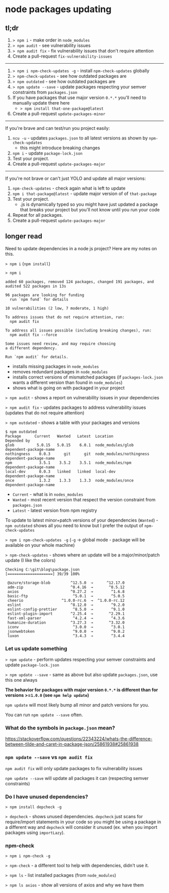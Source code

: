 # node packages updating

## tl;dr
1. `> npm i` - make order in `node_modules`
1. `> npm audit` - see vulnerability issues
1. `> npm audit fix` - fix vulnerability issues that don't require attention
1. Create a pull-request `fix-vulnerability-issues`
---
1. `> npm i npm-check-updates -g` - install `npm-check-updates` globally
1. `> npm-check-updates` - see how outdated packages are
1. `> npm outdated` - see how outdated packages are
1. `> npm update --save` - update packages respecting your semver constraints from `packages.json`
1. If you have packages that use major version `0.*.*` you'll need to manually update there here
    - `> npm install that-one-package@latest`
1. Create a pull-request `update-packages-minor`
---
If you're brave and can test/run you project easily:
1. `ncu -u` - updates `packages.json` to all latest versions as shown by `npm-check-updates`
    - this might introduce breaking changes
1. `npm i` - update `package-lock.json`
1. Test your project.
1. Create a pull-request `update-packages-major`
---
If you're not brave or can't just YOLO and update all major versions:
1. `npm-check-updates` - check again what is left to update
1. `npm i that-package@latest` - update major version of of `that-package`
1. Test your project.
    - .js is dynamically typed so you might have just updated a package that breaks your project but you'll not know until you run your code
1. Repeat for all packages.
1. Create a pull-request `update-packages-major`

## longer read

Need to update dependencies in a node js project? Here are my notes on this.

`> npm i` (`npm install`)
```
> npm i

added 60 packages, removed 124 packages, changed 191 packages, and audited 522 packages in 13s

96 packages are looking for funding
  run `npm fund` for details

10 vulnerabilities (2 low, 7 moderate, 1 high)

To address issues that do not require attention, run:
  npm audit fix

To address all issues possible (including breaking changes), run:
  npm audit fix --force

Some issues need review, and may require choosing
a different dependency.

Run `npm audit` for details.
```
- installs missing packages in `node_modules`
- removes redundant packages in `node_modules`
- installs correct versions of mismatched packages (if `packages-lock.json` wants a different version than found in `node_modules`)
- shows what is going on with packaged in your project

`> npm audit` - shows a report on vulnerability issues in your dependencies

`> npm audit fix` - updates packages to address vulnerability issues (updates that do not require attention)

`> npm outdated` - shows a table with your packages and versions
```
$ npm outdated
Package      Current   Wanted   Latest  Location                  Depended by
glob          5.0.15   5.0.15    6.0.1  node_modules/glob         dependent-package-name
nothingness    0.0.3      git      git  node_modules/nothingness  dependent-package-name
npm            3.5.1    3.5.2    3.5.1  node_modules/npm          dependent-package-name
local-dev      0.0.3   linked   linked  local-dev                 dependent-package-name
once           1.3.2    1.3.3    1.3.3  node_modules/once         dependent-package-name
```

- `Current` - what is in `nodes_modules`
- `Wanted` - most recent version that respect the version constraint from `packages.json`
- `Latest` - latest version from npm registry

To update to latest minor+patch versions of your dependencies (`Wanted`) - `npm outdated` shows all you need to know but I prefer the output of `npm-check-updates`

`> npm i npm-check-updates -g` (`-g` -> global mode - package will be available on your whole machine)

`> npm-check-updates` - shows where an update will be a major/minor/patch update (I like the colors)
```
Checking C:\git\blog\package.json
[====================] 39/39 100%

 @azure/storage-blob         ^12.5.0  →      ^12.17.0
 adm-zip                     ^0.4.16  →       ^0.5.12
 axios                       ^0.27.2  →        ^1.6.8
 basic-ftp                    ^5.0.1  →        ^5.0.5
 cheerio                 ^1.0.0-rc.6  →  ^1.0.0-rc.12
 eslint                      ^8.12.0  →        ^9.2.0
 eslint-config-prettier       ^8.5.0  →        ^9.1.0
 eslint-plugin-import        ^2.25.4  →       ^2.29.1
 fast-xml-parser              ^4.2.4  →        ^4.3.6
 humanize-duration           ^3.27.3  →       ^3.32.0
 iconv                        ^3.0.0  →        ^3.0.1
 jsonwebtoken                 ^9.0.0  →        ^9.0.2
 luxon                        ^3.4.3  →        ^3.4.4
```
### Let us update something

`> npm update` - perform updates respecting your semver constraints and update `package-lock.json`

`> npm update --save` - same as above but also update `packages.json`, use this one always

**The behavior for packages with major version `0.*.*` is different than for versions >=`1.0.0` (see `npm help update`)**

`npm update` will most likely bump all minor and patch versions for you.

You can run `npm update --save` often.

### What do the symbols in `package.json` mean?
https://stackoverflow.com/questions/22343224/whats-the-difference-between-tilde-and-caret-in-package-json/25861938#25861938

### `npm update --save` vs `npm audit fix`
`npm audit fix` will only update packages to fix vulnerability issues

`npm update --save` will update all packages it can (respecting semver constraints)

### Do I have unused dependencies?
`> npm install depcheck -g`

`> depcheck` - shows unused dependencies.
`depcheck` just scans for require/import statements in your code so you might be using a package in a different way and `depcheck` will consider it unused (ex. when you import packages using `importLazy`).

### npm-check

`> npm i npm-check -g`

`> npm-check` - a different tool to help with dependencies, didn't use it.

`> npm ls` - list installed packages (from `node_modules`)

`> npm ls axios` - show all versions of axios and why we have them
